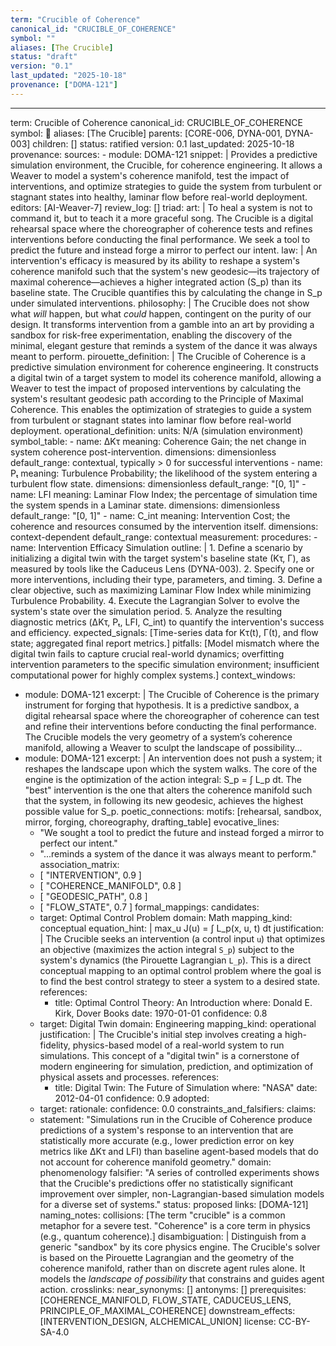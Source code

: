 ```yaml
---
term: "Crucible of Coherence"
canonical_id: "CRUCIBLE_OF_COHERENCE"
symbol: ""
aliases: [The Crucible]
status: "draft"
version: "0.1"
last_updated: "2025-10-18"
provenance: ["DOMA-121"]
---
```


---
term: Crucible of Coherence
canonical_id: CRUCIBLE_OF_COHERENCE
symbol: 💠
aliases: [The Crucible]
parents: [CORE-006, DYNA-001, DYNA-003]
children: []
status: ratified
version: 0.1
last_updated: 2025-10-18
provenance:
  sources:
    - module: DOMA-121
      snippet: |
        Provides a predictive simulation environment, the Crucible, for coherence engineering. It allows a Weaver to model a system's coherence manifold, test the impact of interventions, and optimize strategies to guide the system from turbulent or stagnant states into healthy, laminar flow before real-world deployment.
  editors: [AI-Weaver-7]
  review_log: []
triad:
  art: |
    To heal a system is not to command it, but to teach it a more graceful song. The Crucible is a digital rehearsal space where the choreographer of coherence tests and refines interventions before conducting the final performance. We seek a tool to predict the future and instead forge a mirror to perfect our intent.
  law: |
    An intervention's efficacy is measured by its ability to reshape a system's coherence manifold such that the system's new geodesic—its trajectory of maximal coherence—achieves a higher integrated action (S_p) than its baseline state. The Crucible quantifies this by calculating the change in S_p under simulated interventions.
  philosophy: |
    The Crucible does not show what *will* happen, but what *could* happen, contingent on the purity of our design. It transforms intervention from a gamble into an art by providing a sandbox for risk-free experimentation, enabling the discovery of the minimal, elegant gesture that reminds a system of the dance it was always meant to perform.
pirouette_definition: |
  The Crucible of Coherence is a predictive simulation environment for coherence engineering. It constructs a digital twin of a target system to model its coherence manifold, allowing a Weaver to test the impact of proposed interventions by calculating the system's resultant geodesic path according to the Principle of Maximal Coherence. This enables the optimization of strategies to guide a system from turbulent or stagnant states into laminar flow before real-world deployment.
operational_definition:
  units: N/A (simulation environment)
  symbol_table:
    - name: ΔKτ
      meaning: Coherence Gain; the net change in system coherence post-intervention.
      dimensions: dimensionless
      default_range: contextual, typically > 0 for successful interventions
    - name: Pₜ
      meaning: Turbulence Probability; the likelihood of the system entering a turbulent flow state.
      dimensions: dimensionless
      default_range: "[0, 1]"
    - name: LFI
      meaning: Laminar Flow Index; the percentage of simulation time the system spends in a Laminar state.
      dimensions: dimensionless
      default_range: "[0, 1]"
    - name: C_int
      meaning: Intervention Cost; the coherence and resources consumed by the intervention itself.
      dimensions: context-dependent
      default_range: contextual
  measurement:
    procedures:
      - name: Intervention Efficacy Simulation
        outline: |
          1. Define a scenario by initializing a digital twin with the target system's baseline state (Kτ, Γ), as measured by tools like the Caduceus Lens (DYNA-003).
          2. Specify one or more interventions, including their type, parameters, and timing.
          3. Define a clear objective, such as maximizing Laminar Flow Index while minimizing Turbulence Probability.
          4. Execute the Lagrangian Solver to evolve the system's state over the simulation period.
          5. Analyze the resulting diagnostic metrics (ΔKτ, Pₜ, LFI, C_int) to quantify the intervention's success and efficiency.
        expected_signals: [Time-series data for Kτ(t), Γ(t), and flow state; aggregated final report metrics.]
        pitfalls: [Model mismatch where the digital twin fails to capture crucial real-world dynamics; overfitting intervention parameters to the specific simulation environment; insufficient computational power for highly complex systems.]
context_windows:
  - module: DOMA-121
    excerpt: |
      The Crucible of Coherence is the primary instrument for forging that hypothesis. It is a predictive sandbox, a digital rehearsal space where the choreographer of coherence can test and refine their interventions before conducting the final performance. The Crucible models the very geometry of a system’s coherence manifold, allowing a Weaver to sculpt the landscape of possibility...
  - module: DOMA-121
    excerpt: |
      An intervention does not push a system; it reshapes the landscape upon which the system walks. The core of the engine is the optimization of the action integral: S_p = ∫ L_p dt. The "best" intervention is the one that alters the coherence manifold such that the system, in following its new geodesic, achieves the highest possible value for S_p.
poetic_connections:
  motifs: [rehearsal, sandbox, mirror, forging, choreography, drafting_table]
  evocative_lines:
    - "We sought a tool to predict the future and instead forged a mirror to perfect our intent."
    - "...reminds a system of the dance it was always meant to perform."
  association_matrix:
    - [ "INTERVENTION", 0.9 ]
    - [ "COHERENCE_MANIFOLD", 0.8 ]
    - [ "GEODESIC_PATH", 0.8 ]
    - [ "FLOW_STATE", 0.7 ]
formal_mappings:
  candidates:
    - target: Optimal Control Problem
      domain: Math
      mapping_kind: conceptual
      equation_hint: |
        max_u J(u) = ∫ L_p(x, u, t) dt
      justification: |
        The Crucible seeks an intervention (a control input `u`) that optimizes an objective (maximizes the action integral `S_p`) subject to the system's dynamics (the Pirouette Lagrangian `L_p`). This is a direct conceptual mapping to an optimal control problem where the goal is to find the best control strategy to steer a system to a desired state.
      references:
        - title: Optimal Control Theory: An Introduction
          where: Donald E. Kirk, Dover Books
          date: 1970-01-01
      confidence: 0.8
    - target: Digital Twin
      domain: Engineering
      mapping_kind: operational
      justification: |
        The Crucible's initial step involves creating a high-fidelity, physics-based model of a real-world system to run simulations. This concept of a "digital twin" is a cornerstone of modern engineering for simulation, prediction, and optimization of physical assets and processes.
      references:
        - title: Digital Twin: The Future of Simulation
          where: "NASA"
          date: 2012-04-01
      confidence: 0.9
  adopted:
    - target:
      rationale:
      confidence: 0.0
constraints_and_falsifiers:
  claims:
    - statement: "Simulations run in the Crucible of Coherence produce predictions of a system's response to an intervention that are statistically more accurate (e.g., lower prediction error on key metrics like ΔKτ and LFI) than baseline agent-based models that do not account for coherence manifold geometry."
      domain: phenomenology
      falsifier: "A series of controlled experiments shows that the Crucible's predictions offer no statistically significant improvement over simpler, non-Lagrangian-based simulation models for a diverse set of systems."
      status: proposed
      links: [DOMA-121]
naming_notes:
  collisions: [The term "crucible" is a common metaphor for a severe test. "Coherence" is a core term in physics (e.g., quantum coherence).]
  disambiguation: |
    Distinguish from a generic "sandbox" by its core physics engine. The Crucible's solver is based on the Pirouette Lagrangian and the geometry of the coherence manifold, rather than on discrete agent rules alone. It models the *landscape of possibility* that constrains and guides agent action.
crosslinks:
  near_synonyms: []
  antonyms: []
  prerequisites: [COHERENCE_MANIFOLD, FLOW_STATE, CADUCEUS_LENS, PRINCIPLE_OF_MAXIMAL_COHERENCE]
  downstream_effects: [INTERVENTION_DESIGN, ALCHEMICAL_UNION]
license: CC-BY-SA-4.0